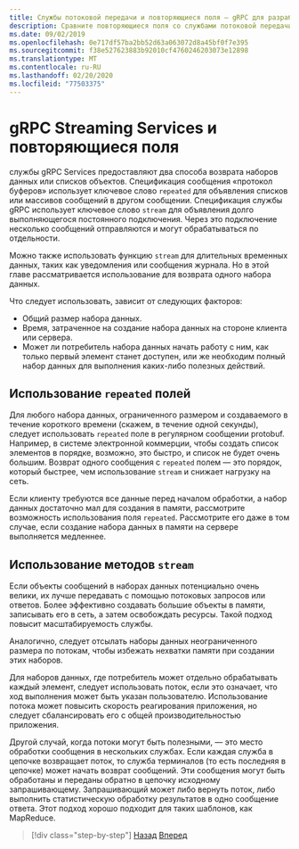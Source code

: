 ```yaml
---
title: Службы потоковой передачи и повторяющиеся поля — gRPC для разработчиков WCF
description: Сравните повторяющиеся поля со службами потоковой передачи, как и способы передачи коллекций данных с помощью gRPC.
ms.date: 09/02/2019
ms.openlocfilehash: 0e717df57ba2bb52d63a063072d8a45bf0f7e395
ms.sourcegitcommit: f38e527623883b92010cf4760246203073e12898
ms.translationtype: MT
ms.contentlocale: ru-RU
ms.lasthandoff: 02/20/2020
ms.locfileid: "77503375"
---
```

# <a name="grpc-streaming-services-vs-repeated-fields"></a>gRPC Streaming Services и повторяющиеся поля

службы gRPC Services предоставляют два способа возврата наборов данных или списков объектов. Спецификация сообщения «протокол буферов» использует ключевое слово `repeated` для объявления списков или массивов сообщений в другом сообщении. Спецификация службы gRPC использует ключевое слово `stream` для объявления долго выполняющегося постоянного подключения. Через это подключение несколько сообщений отправляются и могут обрабатываться по отдельности. 

Можно также использовать функцию `stream` для длительных временных данных, таких как уведомления или сообщения журнала. Но в этой главе рассматривается использование для возврата одного набора данных.

Что следует использовать, зависит от следующих факторов:

- Общий размер набора данных.
- Время, затраченное на создание набора данных на стороне клиента или сервера.
- Может ли потребитель набора данных начать работу с ним, как только первый элемент станет доступен, или же необходим полный набор данных для выполнения каких-либо полезных действий.

## <a name="when-to-use-repeated-fields"></a>Использование `repeated` полей

Для любого набора данных, ограниченного размером и создаваемого в течение короткого времени (скажем, в течение одной секунды), следует использовать `repeated` поле в регулярном сообщении protobuf. Например, в системе электронной коммерции, чтобы создать список элементов в порядке, возможно, это быстро, и список не будет очень большим. Возврат одного сообщения с `repeated` полем — это порядок, который быстрее, чем использование `stream` и снижает нагрузку на сеть.

Если клиенту требуются все данные перед началом обработки, а набор данных достаточно мал для создания в памяти, рассмотрите возможность использования поля `repeated`. Рассмотрите его даже в том случае, если создание набора данных в памяти на сервере выполняется медленнее.

## <a name="when-to-use-stream-methods"></a>Использование методов `stream`

Если объекты сообщений в наборах данных потенциально очень велики, их лучше передавать с помощью потоковых запросов или ответов. Более эффективно создавать большие объекты в памяти, записывать его в сеть, а затем освобождать ресурсы. Такой подход повысит масштабируемость службы.

Аналогично, следует отсылать наборы данных неограниченного размера по потокам, чтобы избежать нехватки памяти при создании этих наборов.

Для наборов данных, где потребитель может отдельно обрабатывать каждый элемент, следует использовать поток, если это означает, что ход выполнения может быть указан пользователю. Использование потока может повысить скорость реагирования приложения, но следует сбалансировать его с общей производительностью приложения.

Другой случай, когда потоки могут быть полезными, — это место обработки сообщения в нескольких службах. Если каждая служба в цепочке возвращает поток, то служба терминалов (то есть последняя в цепочке) может начать возврат сообщений. Эти сообщения могут быть обработаны и переданы обратно в цепочку исходному запрашивающему. Запрашивающий может либо вернуть поток, либо выполнить статистическую обработку результатов в одно сообщение ответа. Этот подход хорошо подходит для таких шаблонов, как MapReduce.

>[!div class="step-by-step"]
>[Назад](migrate-duplex-services.md)
>[Вперед](client-libraries.md)
